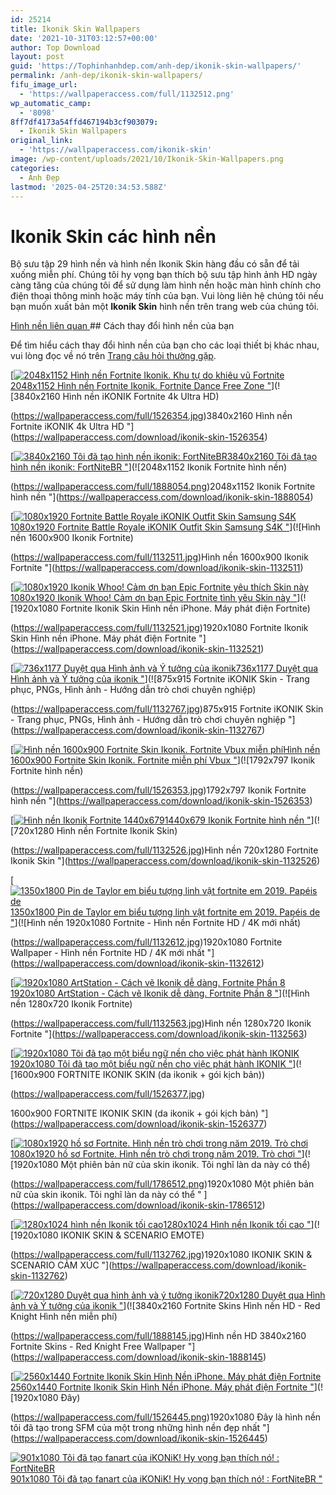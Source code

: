 ```yaml
---
id: 25214
title: Ikonik Skin Wallpapers
date: '2021-10-31T03:12:57+00:00'
author: Top Download
layout: post
guid: 'https://Tophinhanhdep.com/anh-dep/ikonik-skin-wallpapers/'
permalink: /anh-dep/ikonik-skin-wallpapers/
fifu_image_url:
  - 'https://wallpaperaccess.com/full/1132512.png'
wp_automatic_camp:
  - '8098'
8ff7df4173a54ffd467194b3cf903079:
  - Ikonik Skin Wallpapers
original_link:
  - 'https://wallpaperaccess.com/ikonik-skin'
image: /wp-content/uploads/2021/10/Ikonik-Skin-Wallpapers.png
categories:
  - Ảnh Đẹp
lastmod: '2025-04-25T20:34:53.588Z'
---
```

# Ikonik Skin các hình nền

Bộ sưu tập 29 hình nền và hình nền Ikonik Skin hàng đầu có sẵn để tải xuống miễn phí. Chúng tôi hy vọng bạn thích bộ sưu tập hình ảnh HD ngày càng tăng của chúng tôi để sử dụng làm hình nền hoặc màn hình chính cho điện thoại thông minh hoặc máy tính của bạn. Vui lòng liên hệ chúng tôi nếu bạn muốn xuất bản một **Ikonik Skin** hình nền trên trang web của chúng tôi.

[Hình nền liên quan ](#related) ## Cách thay đổi hình nền của bạn

Để tìm hiểu cách thay đổi hình nền của bạn cho các loại thiết bị khác nhau, vui lòng đọc về nó trên [Trang câu hỏi thường gặp](https://tophinhanhdep.com/faq/).

  
[[![2048x1152 Hình nền Fortnite Ikonik.  Khu tự do khiêu vũ Fortnite](https://wallpaperaccess.com/full/1132512.png)2048x1152 Hình nền Fortnite Ikonik. Fortnite Dance Free Zone "](https://wallpaperaccess.com/download/ikonik-skin-1132512)](![3840x2160 Hình nền iKONIK Fortnite 4k Ultra HD)

(https://wallpaperaccess.com/full/1526354.jpg)3840x2160 Hình nền Fortnite iKONIK 4k Ultra HD "](https://wallpaperaccess.com/download/ikonik-skin-1526354)

[[![3840x2160 Tôi đã tạo hình nền ikonik: FortNiteBR](https://wallpaperaccess.com/full/1132515.png)3840x2160 Tôi đã tạo hình nền ikonik: FortNiteBR "](https://wallpaperaccess.com/download/ikonik-skin-1132515)](![2048x1152 Ikonik Fortnite hình nền)

(https://wallpaperaccess.com/full/1888054.png)2048x1152 Ikonik Fortnite hình nền "](https://wallpaperaccess.com/download/ikonik-skin-1888054)

[[![1080x1920 Fortnite Battle Royale iKONIK Outfit Skin Samsung S4K](https://wallpaperaccess.com/full/1888056.jpg)1080x1920 Fortnite Battle Royale iKONIK Outfit Skin Samsung S4K "](https://wallpaperaccess.com/download/ikonik-skin-1888056)](![Hình nền 1600x900 Ikonik Fortnite)

(https://wallpaperaccess.com/full/1132511.jpg)Hình nền 1600x900 Ikonik Fortnite "](https://wallpaperaccess.com/download/ikonik-skin-1132511)

[[![1080x1920 Ikonik Whoo!  Cảm ơn bạn Epic Fortnite yêu thích Skin này](https://wallpaperaccess.com/full/1132553.jpg)1080x1920 Ikonik Whoo! Cảm ơn bạn Epic Fortnite tình yêu Skin này "](https://wallpaperaccess.com/download/ikonik-skin-1132553)](![1920x1080 Fortnite Ikonik Skin Hình nền iPhone.  Máy phát điện Fortnite)

(https://wallpaperaccess.com/full/1132521.jpg)1920x1080 Fortnite Ikonik Skin Hình nền iPhone. Máy phát điện Fortnite "](https://wallpaperaccess.com/download/ikonik-skin-1132521)

[[![736x1177 Duyệt qua Hình ảnh và Ý tưởng của ikonik](https://wallpaperaccess.com/full/1786448.jpg)736x1177 Duyệt qua Hình ảnh và Ý tưởng của ikonik "](https://wallpaperaccess.com/download/ikonik-skin-1786448)](![875x915 Fortnite iKONIK Skin - Trang phục, PNGs, Hình ảnh - Hướng dẫn trò chơi chuyên nghiệp)

(https://wallpaperaccess.com/full/1132767.jpg)875x915 Fortnite iKONIK Skin - Trang phục, PNGs, Hình ảnh - Hướng dẫn trò chơi chuyên nghiệp "](https://wallpaperaccess.com/download/ikonik-skin-1132767)

[[![Hình nền 1600x900 Fortnite Skin Ikonik.  Fortnite Vbux miễn phí](https://wallpaperaccess.com/full/1132555.jpg)Hình nền 1600x900 Fortnite Skin Ikonik. Fortnite miễn phí Vbux "](https://wallpaperaccess.com/download/ikonik-skin-1132555)](![1792x797 Ikonik Fortnite hình nền)

(https://wallpaperaccess.com/full/1526353.jpg)1792x797 Ikonik Fortnite hình nền "](https://wallpaperaccess.com/download/ikonik-skin-1526353)

[[![Hình nền Ikonik Fortnite 1440x679](https://wallpaperaccess.com/full/1132514.png)1440x679 Ikonik Fortnite hình nền "](https://wallpaperaccess.com/download/ikonik-skin-1132514)](![720x1280 Hình nền Fortnite Ikonik Skin)

(https://wallpaperaccess.com/full/1132526.jpg)Hình nền 720x1280 Fortnite Ikonik Skin "](https://wallpaperaccess.com/download/ikonik-skin-1132526)

[[![1350x1800 Pin de Taylor em biểu tượng linh vật fortnite em 2019. Papéis de](https://wallpaperaccess.com/full/1526370.jpg)1350x1800 Pin de Taylor em biểu tượng linh vật fortnite em 2019. Papéis de "](https://wallpaperaccess.com/download/ikonik-skin-1526370)](![Hình nền 1920x1080 Fortnite - Hình nền Fortnite HD / 4K mới nhất)

(https://wallpaperaccess.com/full/1132612.jpg)1920x1080 Fortnite Wallpaper - Hình nền Fortnite HD / 4K mới nhất "](https://wallpaperaccess.com/download/ikonik-skin-1132612)

[[![1920x1080 ArtStation - Cách vẽ Ikonik dễ dàng.  Fortnite Phần 8](https://wallpaperaccess.com/full/1132533.jpg)1920x1080 ArtStation - Cách vẽ Ikonik dễ dàng. Fortnite Phần 8 "](https://wallpaperaccess.com/download/ikonik-skin-1132533)](![Hình nền 1280x720 Ikonik Fortnite)

(https://wallpaperaccess.com/full/1132563.jpg)Hình nền 1280x720 Ikonik Fortnite "](https://wallpaperaccess.com/download/ikonik-skin-1132563)

[[![1920x1080 Tôi đã tạo một biểu ngữ nền cho việc phát hành IKONIK](https://wallpaperaccess.com/full/1888071.png)1920x1080 Tôi đã tạo một biểu ngữ nền cho việc phát hành IKONIK "](https://wallpaperaccess.com/download/ikonik-skin-1888071)](![1600x900 FORTNITE IKONIK SKIN (da ikonik + gói kịch bản))

(https://wallpaperaccess.com/full/1526377.jpg)

1600x900 FORTNITE IKONIK SKIN (da ikonik + gói kịch bản) "](https://wallpaperaccess.com/download/ikonik-skin-1526377)

[[![1080x1920 hồ sơ Fortnite.  Hình nền trò chơi trong năm 2019. Trò chơi](https://wallpaperaccess.com/full/1132517.jpg)1080x1920 hồ sơ Fortnite. Hình nền trò chơi trong năm 2019. Trò chơi "](https://wallpaperaccess.com/download/ikonik-skin-1132517)](![1920x1080 Một phiên bản nữ của skin ikonik.  Tôi nghĩ làn da này có thể)

(https://wallpaperaccess.com/full/1786512.png)1920x1080 Một phiên bản nữ của skin ikonik. Tôi nghĩ làn da này có thể " ](https://wallpaperaccess.com/download/ikonik-skin-1786512)

[[![1280x1024 hình nền Ikonik tối cao](https://wallpaperaccess.com/full/1888094.jpg)1280x1024 Hình nền Ikonik tối cao "](https://wallpaperaccess.com/download/ikonik-skin-1888094)](![1920x1080 IKONIK SKIN & SCENARIO EMOTE)

(https://wallpaperaccess.com/full/1132762.jpg)1920x1080 IKONIK SKIN &amp; SCENARIO CẢM XÚC "](https://wallpaperaccess.com/download/ikonik-skin-1132762)

[[![720x1280 Duyệt qua hình ảnh và ý tưởng ikonik](https://wallpaperaccess.com/full/1786456.jpg)720x1280 Duyệt qua Hình ảnh và Ý tưởng của ikonik "](https://wallpaperaccess.com/download/ikonik-skin-1786456)](![3840x2160 Fortnite Skins Hình nền HD - Red Knight Hình nền miễn phí)

(https://wallpaperaccess.com/full/1888145.jpg)Hình nền HD 3840x2160 Fortnite Skins - Red Knight Free Wallpaper "](https://wallpaperaccess.com/download/ikonik-skin-1888145)

[[![2560x1440 Fortnite Ikonik Skin Hình Nền iPhone.  Máy phát điện Fortnite](https://wallpaperaccess.com/full/1132660.jpg)2560x1440 Fortnite Ikonik Skin Hình Nền iPhone. Máy phát điện Fortnite "](https://wallpaperaccess.com/download/ikonik-skin-1132660)](![1920x1080 Đây)

(https://wallpaperaccess.com/full/1526445.png)1920x1080 Đây là hình nền tôi đã tạo trong SFM của một trong những hình nền đẹp nhất "](https://wallpaperaccess.com/download/ikonik-skin-1526445)

[![901x1080 Tôi đã tạo fanart của iKONiK!  Hy vọng bạn thích nó!  : FortNiteBR](https://wallpaperaccess.com/full/1132583.jpg)901x1080 Tôi đã tạo fanart của iKONiK! Hy vọng bạn thích nó! : FortNiteBR "](https://wallpaperaccess.com/download/ikonik-skin-1132583)
